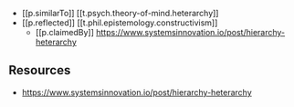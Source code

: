 


- [[p.similarTo]] [[t.psych.theory-of-mind.heterarchy]]
- [[p.reflected]] [[t.phil.epistemology.constructivism]]
  - [[p.claimedBy]] https://www.systemsinnovation.io/post/hierarchy-heterarchy

## Resources

- https://www.systemsinnovation.io/post/hierarchy-heterarchy

